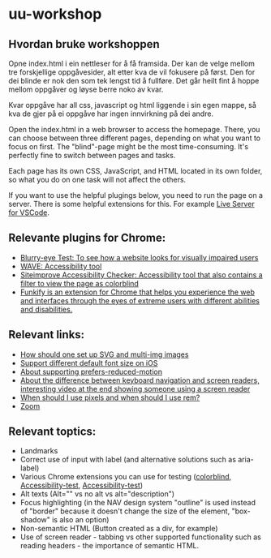 # uu-workshop

## Hvordan bruke workshoppen

Opne index.html i ein nettleser for å få framsida. Der kan de velge mellom tre forskjellige oppgåvesider, alt etter kva
de vil fokusere på først. Den for dei blinde er nok den som tek lengst tid å fullføre. Det går heilt fint å hoppe mellom
oppgåver og løyse berre noko av kvar.

Kvar oppgåve har all css, javascript og html liggende i sin egen mappe, så kva de gjer på ei oppgåve har ingen
innvirkning på dei andre.

Open the index.html in a web browser to access the homepage. There, you can choose between three different pages, depending on what you want to focus on first. The "blind"-page might be the most time-consuming. It's perfectly fine to switch between pages and tasks.

Each page has its own CSS, JavaScript, and HTML located in its own folder, so what you do on one task will not affect the others.

If you want to use the helpful plugings below, you need to run the page on a server. There is some helpful extensions for this. For example [Live Server for VSCode](https://marketplace.visualstudio.com/items?itemName=ritwickdey.LiveServer).

## Relevante plugins for Chrome:

- [Blurry-eye Test: To see how a website looks for visually impaired users](https://chrome.google.com/webstore/detail/blurry-eye-test/panidpjdcjkdhjamnogampinhbkjdkpo)
- [WAVE: Accessibility tool ](https://chrome.google.com/webstore/detail/wave-evaluation-tool/jbbplnpkjmmeebjpijfedlgcdilocofh)
- [Siteimprove Accessibility Checker: Accessibility tool that also contains a filter to view the page as colorblind](https://chrome.google.com/webstore/detail/siteimprove-accessibility/djcglbmbegflehmbfleechkjhmedcopn?hl=en)
- [Funkify is an extension for Chrome that helps you experience the web and interfaces through the eyes of extreme users with different abilities and disabilities.](https://chromewebstore.google.com/detail/funkify-%E2%80%93-disability-simu/ojcijjdchelkddboickefhnbdpeajdjg?utm_source=Funkify-free-button&utm_medium=Funkify-web&utm_campaign=Premium-web&utm_content=Premium-free-button&fbclid=IwAR3bGQH0XDpObPy2tdTQTQuuSxZo3Bmf1rYAJcNiFYCtJv9J6JZaeN9mQE0)

## Relevant links:

- [How should one set up SVG and multi-img images](https://developer.mozilla.org/en-US/docs/Web/Accessibility/ARIA/Roles/img_role)
- [Support different default font size on iOS](https://dev.to/colingourlay/how-to-support-apple-s-dynamic-text-in-your-web-content-with-css-40c0)
- [About supporting prefers-reduced-motion](https://www.smashingmagazine.com/2021/10/respecting-users-motion-preferences/)
- [About the difference between keyboard navigation and screen readers, interesting video at the end showing someone using a screen reader](https://tink.uk/the-difference-between-keyboard-and-screen-reader-navigation/)
- [When should I use pixels and when should I use rem?](https://www.joshwcomeau.com/css/surprising-truth-about-pixels-and-accessibility/)
- [Zoom](https://www.w3.org/WAI/WCAG21/Understanding/reflow.html)

## Relevant toptics:

- Landmarks
- Correct use of input with label (and alternative solutions such as aria-label)
- Various Chrome extensions you can use for testing ([colorblind](https://chrome.google.com/webstore/detail/colorblindly/floniaahmccleoclneebhhmnjgdfijgg?hl=en), [Accessibility-test](https://chrome.google.com/webstore/detail/wave-evaluation-tool/jbbplnpkjmmeebjpijfedlgcdilocofh), [Accessibility-test](https://chrome.google.com/webstore/detail/siteimprove-accessibility/djcglbmbegflehmbfleechkjhmedcopn?hl=en))
- Alt texts (Alt="" vs no alt vs alt="description")
- Focus highlighting (in the NAV design system "outline" is used instead of "border" because it doesn't change the size of the element, "box-shadow" is also an option)
- Non-semantic HTML (Button created as a div, for example)
- Use of screen reader - tabbing vs other supported functionality such as reading headers - the importance of semantic HTML.

